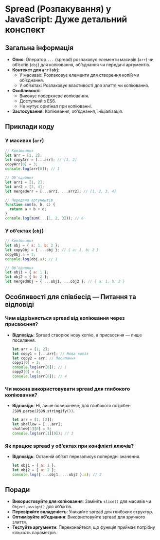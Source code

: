 # Spread (Розпакування) у JavaScript: Дуже детальний конспект

## Загальна інформація

- **Опис**: Оператор `...` (spread) розпаковує елементи масивів (`arr`) чи об’єктів (`obj`) для копіювання, об’єднання чи передачі аргументів.
- **Контекст для `arr` і `obj`**:
  - У масивах: Розпаковує елементи для створення копій чи об’єднання.
  - У об’єктах: Розпаковує властивості для злиття чи копіювання.
- **Особливості**:
  - Виконує поверхневе копіювання.
  - Доступний з ES6.
  - Не мутує оригінал при копіюванні.
- **Застосування**: Копіювання, об’єднання, ініціалізація.

## Приклади коду

### У масивах (`arr`)

```javascript
// Копіювання
let arr = [1, 2];
let copyArr = [...arr]; // [1, 2]
copyArr[0] = 3;
console.log(arr[0]); // 1

// Об’єднання
let arr1 = [1, 2];
let arr2 = [3, 4];
let mergedArr = [...arr1, ...arr2]; // [1, 2, 3, 4]

// Передача аргументів
function sum(a, b, c) {
  return a + b + c;
}
console.log(sum(...[1, 2, 3])); // 6
```

### У об’єктах (`obj`)

```javascript
// Копіювання
let obj = { a: 1, b: 2 };
let copyObj = { ...obj }; // { a: 1, b: 2 }
copyObj.a = 3;
console.log(obj.a); // 1

// Об’єднання
let obj1 = { a: 1 };
let obj2 = { b: 2 };
let mergedObj = { ...obj1, ...obj2 }; // { a: 1, b: 2 }
```

## Особливості для співбесід — Питання та відповіді

### Чим відрізняється spread від копіювання через присвоєння?

- **Відповідь**: Spread створює нову копію, а присвоєння — лише посилання.
  ```javascript
  let arr = [1, 2];
  let copy1 = [...arr]; // Нова копія
  let copy2 = arr; // Посилання
  copy1[0] = 3;
  console.log(arr[0]); // 1
  copy2[0] = 4;
  console.log(arr[0]); // 4
  ```

### Чи можна використовувати spread для глибокого копіювання?

- **Відповідь**: Ні, лише поверхневе; для глибокого потрібен `JSON.parse(JSON.stringify())`.
  ```javascript
  let arr = [1, [2]];
  let shallow = [...arr];
  shallow[1][0] = 3;
  console.log(arr[1][0]); // 3
  ```

### Як працює spread у об’єктах при конфлікті ключів?

- **Відповідь**: Останній об’єкт перезаписує попередні значення.
  ```javascript
  let obj1 = { a: 1 };
  let obj2 = { a: 2 };
  console.log({ ...obj1, ...obj2 }.a); // 2
  ```

## Поради

- **Використовуйте для копіювання**: Замініть `slice()` для масивів чи `Object.assign()` для об’єктів.
- **Перевіряйте вкладеність**: Уникайте spread для глибоких структур.
- **Оптимізуйте об’єднання**: Використовуйте spread для зручного злиття.
- **Тестуйте аргументи**: Переконайтеся, що функція приймає потрібну кількість параметрів.
